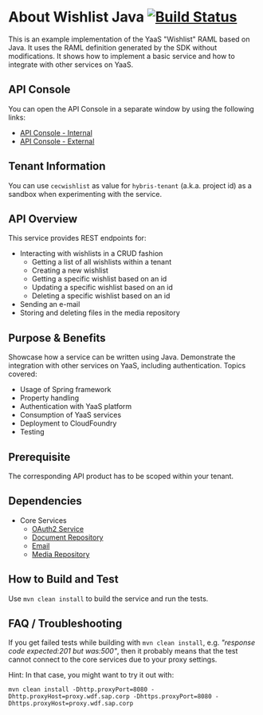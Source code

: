 About Wishlist Java [![Build Status](https://travis-ci.mo.sap.corp/CEC-Cloud-Platform-Enablement/wishlist_java.svg?token=gxowxy5qyyMiZYs28ztC)](https://travis-ci.mo.sap.corp/CEC-Cloud-Platform-Enablement/wishlist_java)
====================
This is an example implementation of the YaaS "Wishlist" RAML based on Java. It uses the RAML definition generated by the SDK without modifications. It shows how to implement a basic service and how to integrate with other services on YaaS.

API Console
-----------

You can open the API Console in a separate window by using the following links: 
- [API Console - Internal](http://wishlist-java.cf3.hybris.com)
- [API Console - External](https://api.yaas.io/wishlist-java)


Tenant Information
------------------

You can use `cecwishlist` as value for `hybris-tenant` (a.k.a. project id) as a sandbox when experimenting with the service.


API Overview
------------

This service provides REST endpoints for:
- Interacting with wishlists in a CRUD fashion
  - Getting a list of all wishlists within a tenant
  - Creating a new wishlist
  - Getting a specific wishlist based on an id
  - Updating a specific wishlist based on an id
  - Deleting a specific wishlist based on an id
- Sending an e-mail
- Storing and deleting files in the media repository


Purpose & Benefits
------------------

Showcase how a service can be written using Java. Demonstrate the integration with other services on YaaS, including authentication. Topics covered:
- Usage of Spring framework
- Property handling
- Authentication with YaaS platform
- Consumption of YaaS services
- Deployment to CloudFoundry
- Testing


Prerequisite
------------

The corresponding API product has to be scoped within your tenant.


Dependencies
------------

- Core Services
  - [OAuth2 Service](https://devportal.yaas.io/services/oauth2/latest/index.html)
  - [Document Repository](https://devportal.yaas.io/services/documentrepository/latest/index.html)
  - [Email](https://devportal.yaas.io/services/email/latest/index.html)
  - [Media Repository](https://devportal.yaas.io/services/mediarepository/latest/index.html)


How to Build and Test
---------------------

Use `mvn clean install` to build the service and run the tests.


FAQ / Troubleshooting
---------------------

If you get failed tests while building with `mvn clean install`, e.g. *"response code expected:201 but was:500"*, 
then it probably means that the test cannot connect to the core services due to your proxy settings.

Hint: In that case, you might want to try it out with:

    mvn clean install -Dhttp.proxyPort=8080 -Dhttp.proxyHost=proxy.wdf.sap.corp -Dhttps.proxyPort=8080 -Dhttps.proxyHost=proxy.wdf.sap.corp
